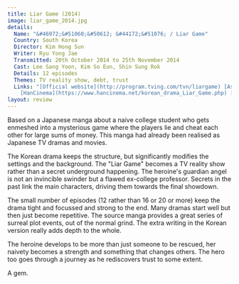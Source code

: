 ```yaml
---
title: Liar Game (2014)
image: liar_game_2014.jpg
details:
  Name: "&#46972;&#51060;&#50612; &#44172;&#51076; / Liar Game"
  Country: South Korea
  Director: Kim Hong Sun
  Writer: Ryu Yong Jae
  Transmitted: 20th October 2014 to 25th November 2014
  Cast: Lee Sang Yoon, Kim So Eun, Shin Sung Rok
  Details: 12 episodes
  Themes: TV reality show, debt, trust
  Links: "[Official website](http://program.tving.com/tvn/liargame) [Asian Wiki](http://asianwiki.com/Liar_Game_(Korean_Drama))
    [HanCinema](https://www.hancinema.net/korean_drama_Liar_Game.php) [Korean Drama](https://www.koreandrama.org/liar-game/)"
layout: review
---
```

Based on a Japanese manga about a naive college student who gets enmeshed
into a mysterious game where the players lie and cheat each other for
large sums of money. This manga had already been realised as Japanese TV
dramas and movies.

The Korean drama keeps the structure, but significantly modifies the
settings and the background. The "Liar Game" becomes a TV reality show
rather than a secret underground happening. The heroine's guardian angel
is not an invincible swinder but a flawed ex-college professor. Secrets
in the past link the main characters, driving them towards the final
showdown.

The small number of episodes (12 rather than 16 or 20 or more) keep the drama
tight and focussed and strong to the end. Many dramas start well but then just
become repetitive. The source manga provides a great series of surreal plot events,
out of the normal grind. The extra writing in the Korean version really
adds depth to the whole.

The heroine develops to be more than just someone to be rescued, her naivety
becomes a strength and something that changes others. The hero too goes
through a journey as he rediscovers trust to some extent.

A gem.
